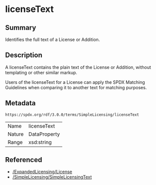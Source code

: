 <!-- Automatically generated by spec-parser v2.3.0 on 2024-07-09T12:43:38.633388+00:00 -->
<!-- SPDX-License-Identifier: Community-Spec-1.0 -->

# licenseText

## Summary

Identifies the full text of a License or Addition.


## Description

A licenseText contains the plain text of the License or Addition,
without templating or other similar markup.

Users of the licenseText for a License can apply the SPDX Matching Guidelines
when comparing it to another text for matching purposes.


## Metadata

`https://spdx.org/rdf/3.0.0/terms/SimpleLicensing/licenseText`


| | |
|---|---|
| Name | licenseText |
| Nature | DataProperty |
| Range | xsd:string |




## Referenced

- [/ExpandedLicensing/License](../../ExpandedLicensing/Classes/License.md)
- [/SimpleLicensing/SimpleLicensingText](../../SimpleLicensing/Classes/SimpleLicensingText.md)

